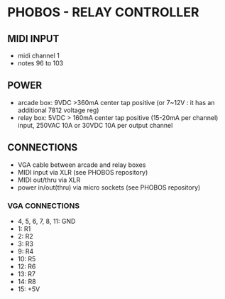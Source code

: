 # PHOBOS - RELAY CONTROLLER

## MIDI INPUT

- midi channel 1
- notes 96 to 103

## POWER 

- arcade box: 9VDC >360mA center tap positive (or 7~12V : it has an additional 7812 voltage reg) 
- relay box: 5VDC > 160mA center tap positive (15-20mA per channel) input, 250VAC 10A or 30VDC 10A per output channel

## CONNECTIONS

- VGA cable between arcade and relay boxes
- MIDI input via XLR (see PHOBOS repository) 
- MIDI out/thru via XLR 
- power in/out(thru) via micro sockets (see PHOBOS repository) 

### VGA CONNECTIONS

- 4, 5, 6, 7, 8, 11: GND
- 1: R1
- 2: R2
- 3: R3
- 9: R4
- 10: R5
- 12: R6
- 13: R7
- 14: R8
- 15: +5V

